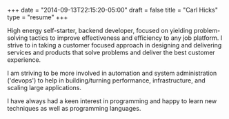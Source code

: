 +++
date = "2014-09-13T22:15:20-05:00"
draft = false
title = "Carl Hicks"
type = "resume"
+++

High energy self-starter, backend developer, focused on yielding problem-solving tactics to improve effectiveness and efficiency to any job platform. I strive to in taking a customer focused approach in designing and delivering services and products that solve problems and deliver the best customer experience.

I am striving to be more involved in automation and system administration ('devops') to help in building/turning performance, infrastructure, and scaling large applications.

I have always had a keen interest in programming and happy to learn new techniques as well as programming languages.
